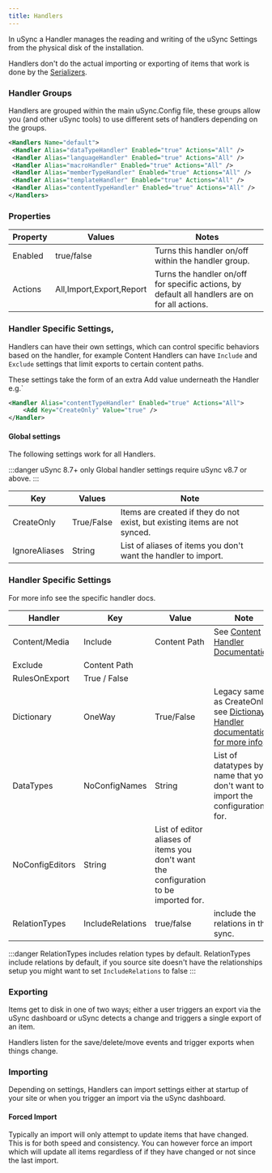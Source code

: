 ```yaml
---
title: Handlers
---
```


In uSync a Handler manages the reading and writing of the uSync Settings from the physical disk of the installation.

Handlers don't do the actual importing or exporting of items that work is done by the [Serializers](../serializers).

### Handler Groups 
Handlers are grouped within the main uSync.Config file, these groups allow you (and other uSync tools) to use different sets of handlers depending on the groups. 

```xml title="/config/uSync8.config"
<Handlers Name="default">
 <Handler Alias="dataTypeHandler" Enabled="true" Actions="All" />
 <Handler Alias="languageHandler" Enabled="true" Actions="All" />
 <Handler Alias="macroHandler" Enabled="true" Actions="All" />
 <Handler Alias="memberTypeHandler" Enabled="true" Actions="All" />
 <Handler Alias="templateHandler" Enabled="true" Actions="All" />
 <Handler Alias="contentTypeHandler" Enabled="true" Actions="All" />
</Handlers>
```

### Properties 

Property    | Values                    | Notes
----------- | -------------             | ----------
Enabled     | true/false                | Turns this handler on/off within the handler group.
Actions     | All,Import,Export,Report  | Turns the handler on/off for specific actions, by default all handlers are on for all actions. 

### Handler Specific Settings, 

Handlers can have their own settings, which can control specific behaviors based on the handler, for example Content Handlers can have `Include` and `Exclude` settings that limit exports to certain content paths.

These settings take the form of an extra Add value underneath the Handler e.g.`<Add Key='[key]' Value='[value]' />

```xml title="/config/usync8.config"
<Handler Alias="contentTypeHandler" Enabled="true" Actions="All">
    <Add Key="CreateOnly" Value="true" />
</Handler>
```

#### Global settings 
The following settings work for all Handlers.

:::danger uSync 8.7+ only
Global handler settings require uSync v8.7 or above.
:::


Key | Values | Note
----|--------|------
CreateOnly | True/False | Items are created if they do not exist, but existing items are not synced.
IgnoreAliases | String | List of aliases of items you don't want the handler to import.

### Handler Specific Settings
For more info see the specific handler docs.

Handler | Key | Value | Note
--------|-----|-------|------
Content/Media | Include | Content Path | See [Content Handler Documentation](../../ContentEdition/contentHandler/).
 | Exclude | Content Path 
 | RulesOnExport | True / False 
Dictionary | OneWay | True/False | Legacy same as CreateOnly see [Dictionay Handler documentation for more info](../../ContentEdition/dictionaryHandler/).
DataTypes | NoConfigNames | String | List of datatypes by name that you don't want to import the configuration for.
 | NoConfigEditors | String | List of editor aliases of items you don't want the configuration to be imported for.
 RelationTypes | IncludeRelations | true/false | include the relations in the sync. 


:::danger RelationTypes includes relation types by default.
 RelationTypes include relations by default, if you source site doesn't have the relationships setup you might want to set `IncludeRelations` to false
:::


### Exporting
Items get to disk in one of two ways; either a user triggers an export via the uSync dashboard or uSync detects a change and triggers a single export of an item. 

Handlers listen for the save/delete/move events and trigger exports when things change.

### Importing
Depending on settings, Handlers can import settings either at startup of your site or when you trigger an import via the uSync dashboard. 

#### Forced Import
Typically an import will only attempt to update items that have changed. This is for both speed and consistency. You can however force an import which will update all items regardless of if they have changed or not since the last import. 


